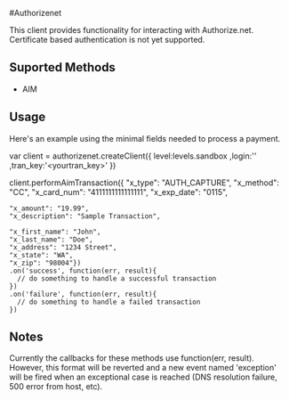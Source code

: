 #Authorizenet

This client provides functionality for interacting with Authorize.net. Certificate based authentication is not yet supported.

## Suported Methods
 * AIM
 
 
## Usage

Here's an example using the minimal fields needed to process a payment.

  var client = authorizenet.createClient({
    level:levels.sandbox
    ,login:'<yourlogin>'
    ,tran_key:'<yourtran_key>'
  })

  client.performAimTransaction({
    "x_type": "AUTH_CAPTURE",
    "x_method": "CC",
    "x_card_num": "4111111111111111",
    "x_exp_date": "0115",
    
    "x_amount": "19.99",
    "x_description": "Sample Transaction",

    "x_first_name": "John",
    "x_last_name": "Doe",
    "x_address": "1234 Street",
    "x_state": "WA",
    "x_zip": "98004"})
    .on('success', function(err, result){
      // do something to handle a successful transaction
    })
    .on('failure', function(err, result){
      // do something to handle a failed transaction
    })
  
## Notes
Currently the callbacks for these methods use function(err, result). However, this format will be reverted and a new event named 'exception' will be fired when an exceptional case is reached (DNS resolution failure, 500 error from host, etc). 
 
 

